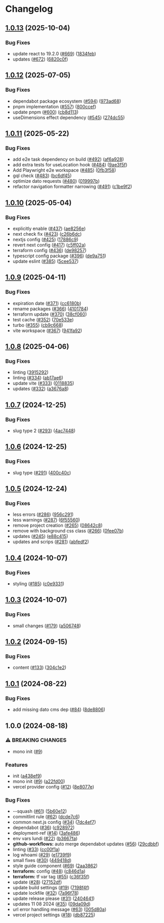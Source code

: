 # Changelog

## [1.0.13](https://github.com/thijsvandiessen/mono/compare/v1.0.12...v1.0.13) (2025-10-04)


### Bug Fixes

* update react to 19.2.0 ([#669](https://github.com/thijsvandiessen/mono/issues/669)) ([1834feb](https://github.com/thijsvandiessen/mono/commit/1834feb6b2538f3adde1516a8e3d949cb62af237))
* updates ([#672](https://github.com/thijsvandiessen/mono/issues/672)) ([6820c0f](https://github.com/thijsvandiessen/mono/commit/6820c0f0e47658d716be7dd378fb57fc8ccf43e1))

## [1.0.12](https://github.com/thijsvandiessen/mono/compare/v1.0.11...v1.0.12) (2025-07-05)


### Bug Fixes

* dependabot package ecosystem ([#594](https://github.com/thijsvandiessen/mono/issues/594)) ([973ad68](https://github.com/thijsvandiessen/mono/commit/973ad68baf2bf6e8c04e3d3450e4d10a9af30eee))
* pnpm implementation ([#557](https://github.com/thijsvandiessen/mono/issues/557)) ([800ccef](https://github.com/thijsvandiessen/mono/commit/800ccef5a68a9472951bda63a897b62226037865))
* update pnpm ([#600](https://github.com/thijsvandiessen/mono/issues/600)) ([cb8d113](https://github.com/thijsvandiessen/mono/commit/cb8d113cba90d72c83b2030501d37e118b80a08c))
* useDimensions effect dependency ([#545](https://github.com/thijsvandiessen/mono/issues/545)) ([274dc55](https://github.com/thijsvandiessen/mono/commit/274dc55ccdb649e3805fb3301a4c943e528f2199))

## [1.0.11](https://github.com/thijsvandiessen/mono/compare/v1.0.10...v1.0.11) (2025-05-22)


### Bug Fixes

* add e2e task dependency on build ([#492](https://github.com/thijsvandiessen/mono/issues/492)) ([af6a928](https://github.com/thijsvandiessen/mono/commit/af6a9283e9c62dd352c2a19aa79f94f5d12620e0))
* add extra tests for useLocation hook ([#484](https://github.com/thijsvandiessen/mono/issues/484)) ([9ae3f5f](https://github.com/thijsvandiessen/mono/commit/9ae3f5f01c6b9474da274099c8cbe91066364d49))
* Add Playwright e2e workspace ([#485](https://github.com/thijsvandiessen/mono/issues/485)) ([0fb3f58](https://github.com/thijsvandiessen/mono/commit/0fb3f586df83be2044ef5c963f55cf735c000b24))
* gql check ([#483](https://github.com/thijsvandiessen/mono/issues/483)) ([bc6df45](https://github.com/thijsvandiessen/mono/commit/bc6df455be6936106cff854eeea9af0779ddfddc))
* optimize dato requests ([#480](https://github.com/thijsvandiessen/mono/issues/480)) ([019997b](https://github.com/thijsvandiessen/mono/commit/019997b5121b64b9a2db126d7918cc122a93ce4b))
* refactor navigation formatter narrowing ([#491](https://github.com/thijsvandiessen/mono/issues/491)) ([c1be9f2](https://github.com/thijsvandiessen/mono/commit/c1be9f283c77766af21e92a329bff9b86bf6c6e1))

## [1.0.10](https://github.com/thijsvandiessen/mono/compare/v1.0.9...v1.0.10) (2025-05-04)


### Bug Fixes

* explicitly enable ([#437](https://github.com/thijsvandiessen/mono/issues/437)) ([ae8256e](https://github.com/thijsvandiessen/mono/commit/ae8256efb38289281b4a64d35a7e6eac66bd5893))
* next check fix ([#423](https://github.com/thijsvandiessen/mono/issues/423)) ([c26b6dc](https://github.com/thijsvandiessen/mono/commit/c26b6dca5ef5bc963ac66486e68cff7a62ab45f9))
* nextjs config ([#425](https://github.com/thijsvandiessen/mono/issues/425)) ([17886c9](https://github.com/thijsvandiessen/mono/commit/17886c91caac01eb97a7e9e24600be444fc0b63b))
* revert next config ([#417](https://github.com/thijsvandiessen/mono/issues/417)) ([c5ff02a](https://github.com/thijsvandiessen/mono/commit/c5ff02ad171a1a0c76abcfc067eae409e11e9ee7))
* terraform config ([#436](https://github.com/thijsvandiessen/mono/issues/436)) ([de98257](https://github.com/thijsvandiessen/mono/commit/de98257448c69ff9b3a418cb8613f2e61e72e66b))
* typescript config package ([#396](https://github.com/thijsvandiessen/mono/issues/396)) ([de9a751](https://github.com/thijsvandiessen/mono/commit/de9a751e20ff8a9311e247c5828269f9286c8ee1))
* update eslint ([#385](https://github.com/thijsvandiessen/mono/issues/385)) ([5cee537](https://github.com/thijsvandiessen/mono/commit/5cee53774c3c2d7783d8d7d1eb630c5e9868d4a7))

## [1.0.9](https://github.com/thijsvandiessen/mono/compare/v1.0.8...v1.0.9) (2025-04-11)


### Bug Fixes

* expiration date ([#371](https://github.com/thijsvandiessen/mono/issues/371)) ([cc6180b](https://github.com/thijsvandiessen/mono/commit/cc6180b0d7122be4c5197d790ee9a7281be35111))
* rename packages ([#366](https://github.com/thijsvandiessen/mono/issues/366)) ([4101784](https://github.com/thijsvandiessen/mono/commit/410178459dddd6c708b819cb7b2a1e4e36931242))
* terraform update ([#370](https://github.com/thijsvandiessen/mono/issues/370)) ([38cf060](https://github.com/thijsvandiessen/mono/commit/38cf06011c218b0df35ed991d6792eecabba8bae))
* test cache ([#352](https://github.com/thijsvandiessen/mono/issues/352)) ([70e533e](https://github.com/thijsvandiessen/mono/commit/70e533ef04be2c3bfa6e2ec5615afe9c29406598))
* turbo ([#355](https://github.com/thijsvandiessen/mono/issues/355)) ([cb9c668](https://github.com/thijsvandiessen/mono/commit/cb9c668095f078e4871d4a2d740bd3345c287801))
* vite workspace ([#367](https://github.com/thijsvandiessen/mono/issues/367)) ([941fa92](https://github.com/thijsvandiessen/mono/commit/941fa9258be7d8eea6778ba047f3e9cb4b28e764))

## [1.0.8](https://github.com/thijsvandiessen/mono/compare/v1.0.7...v1.0.8) (2025-04-06)


### Bug Fixes

* linting ([3915292](https://github.com/thijsvandiessen/mono/commit/39152921b9ae8874e57d6bc1eff642df0b1dcdc4))
* linting ([#334](https://github.com/thijsvandiessen/mono/issues/334)) ([ab17ae6](https://github.com/thijsvandiessen/mono/commit/ab17ae6540217268dfb7cd70580a87fe991baf67))
* update vite ([#333](https://github.com/thijsvandiessen/mono/issues/333)) ([0118835](https://github.com/thijsvandiessen/mono/commit/01188355de13a23961c22a9efce0c6199e67c759))
* updates ([#332](https://github.com/thijsvandiessen/mono/issues/332)) ([a3676a8](https://github.com/thijsvandiessen/mono/commit/a3676a8afae1743c4f9c84b05f2f930282e1fbd3))

## [1.0.7](https://github.com/thijsvandiessen/mono/compare/v1.0.6...v1.0.7) (2024-12-25)


### Bug Fixes

* slug type 2 ([#293](https://github.com/thijsvandiessen/mono/issues/293)) ([4ac7448](https://github.com/thijsvandiessen/mono/commit/4ac74485d4d46f627bc3f0d178ab1fdc6d64d7c1))

## [1.0.6](https://github.com/thijsvandiessen/mono/compare/v1.0.5...v1.0.6) (2024-12-25)


### Bug Fixes

* slug type ([#291](https://github.com/thijsvandiessen/mono/issues/291)) ([400c40c](https://github.com/thijsvandiessen/mono/commit/400c40c76c2e767e813c0d3b9ffc1c787d7aa9b6))

## [1.0.5](https://github.com/thijsvandiessen/mono/compare/v1.0.4...v1.0.5) (2024-12-24)


### Bug Fixes

* less errors ([#286](https://github.com/thijsvandiessen/mono/issues/286)) ([956c291](https://github.com/thijsvandiessen/mono/commit/956c291933334122e0217be5fb412e356374e00a))
* less warnings ([#287](https://github.com/thijsvandiessen/mono/issues/287)) ([6f55560](https://github.com/thijsvandiessen/mono/commit/6f555604aee90a7769f81d436d5de4c928e5edb1))
* remove project creation ([#265](https://github.com/thijsvandiessen/mono/issues/265)) ([08642c8](https://github.com/thijsvandiessen/mono/commit/08642c8020dae81857dac0fcd4a43f345a3a0ced))
* remove with background css class ([#266](https://github.com/thijsvandiessen/mono/issues/266)) ([0fee07b](https://github.com/thijsvandiessen/mono/commit/0fee07b099d4aa1a1008397db74cdda19e8ebd72))
* updates ([#245](https://github.com/thijsvandiessen/mono/issues/245)) ([e88c415](https://github.com/thijsvandiessen/mono/commit/e88c4159e7c00baf7a55b8554eef477dd8b5a3d7))
* updates and scrips ([#281](https://github.com/thijsvandiessen/mono/issues/281)) ([abfedf2](https://github.com/thijsvandiessen/mono/commit/abfedf20dae977d5023c5f8b7d6f18422db5077b))

## [1.0.4](https://github.com/thijsvandiessen/mono/compare/v1.0.3...v1.0.4) (2024-10-07)


### Bug Fixes

* styling ([#185](https://github.com/thijsvandiessen/mono/issues/185)) ([c0e9331](https://github.com/thijsvandiessen/mono/commit/c0e9331f48771e6b86ee5be7ecd55bcb8ae3b0c6))

## [1.0.3](https://github.com/thijsvandiessen/mono/compare/v1.0.2...v1.0.3) (2024-10-07)


### Bug Fixes

* small changes ([#179](https://github.com/thijsvandiessen/mono/issues/179)) ([a506748](https://github.com/thijsvandiessen/mono/commit/a5067484b220fc0335936c9c91c7e855a9c26525))

## [1.0.2](https://github.com/thijsvandiessen/mono/compare/v1.0.1...v1.0.2) (2024-09-15)


### Bug Fixes

* content ([#133](https://github.com/thijsvandiessen/mono/issues/133)) ([304c1e2](https://github.com/thijsvandiessen/mono/commit/304c1e2e2f10e283c5d236b838dbb6caec727a03))

## [1.0.1](https://github.com/thijsvandiessen/mono/compare/v1.0.0...v1.0.1) (2024-08-22)


### Bug Fixes

* add missing dato cms dep ([#84](https://github.com/thijsvandiessen/mono/issues/84)) ([8de8806](https://github.com/thijsvandiessen/mono/commit/8de88067573abd9f19a31754bddcb9215544bcd8))

## 1.0.0 (2024-08-18)


### ⚠ BREAKING CHANGES

* mono init ([#9](https://github.com/thijsvandiessen/mono/issues/9))

### Features

* init ([a438ef9](https://github.com/thijsvandiessen/mono/commit/a438ef9318e4b3c0560907e020494294720666a2))
* mono init ([#9](https://github.com/thijsvandiessen/mono/issues/9)) ([a22fd00](https://github.com/thijsvandiessen/mono/commit/a22fd00b8dd6dc5e802ec76bee211917eecec7b2))
* vercel provider config ([#12](https://github.com/thijsvandiessen/mono/issues/12)) ([8e8077e](https://github.com/thijsvandiessen/mono/commit/8e8077ec54ab658b5af01210ad3345eafed3d837))


### Bug Fixes

* --squash ([#61](https://github.com/thijsvandiessen/mono/issues/61)) ([5b60e12](https://github.com/thijsvandiessen/mono/commit/5b60e1270f6c8597dee96f12d4d1caf36e80b6b6))
* commitlint rule ([#62](https://github.com/thijsvandiessen/mono/issues/62)) ([dcde7c6](https://github.com/thijsvandiessen/mono/commit/dcde7c6f2e53af538e223d06de97979b347abac1))
* common next.js config ([#34](https://github.com/thijsvandiessen/mono/issues/34)) ([7dc4ef7](https://github.com/thijsvandiessen/mono/commit/7dc4ef7e4e445c11e613f41faf23baf295a6a571))
* dependabot ([#36](https://github.com/thijsvandiessen/mono/issues/36)) ([c928972](https://github.com/thijsvandiessen/mono/commit/c92897298ab059a4dfe2f2c727e811bd9fb919d7))
* deployment-ref ([#14](https://github.com/thijsvandiessen/mono/issues/14)) ([3afe486](https://github.com/thijsvandiessen/mono/commit/3afe486c2180c9fe7fce590695c15906fd19149c))
* env vars lundi ([#22](https://github.com/thijsvandiessen/mono/issues/22)) ([b3667fa](https://github.com/thijsvandiessen/mono/commit/b3667fa4abfc0c2d17695b038e6af04af64948d5))
* **github-workflows:** auto merge dependabot updates ([#56](https://github.com/thijsvandiessen/mono/issues/56)) ([29cdbbf](https://github.com/thijsvandiessen/mono/commit/29cdbbf3ba24793905e985c3dbee2af51510d49f))
* linting ([#33](https://github.com/thijsvandiessen/mono/issues/33)) ([cc00f1a](https://github.com/thijsvandiessen/mono/commit/cc00f1a94c8e5c91fb5794d160507f3e7fd4cae7))
* log whoami ([#29](https://github.com/thijsvandiessen/mono/issues/29)) ([e1739f9](https://github.com/thijsvandiessen/mono/commit/e1739f9496487d86388268cd808b827a0439d18f))
* small fixes ([#30](https://github.com/thijsvandiessen/mono/issues/30)) ([449418d](https://github.com/thijsvandiessen/mono/commit/449418d1f6fdfb99bf1dfdc096b67da36c306f33))
* style guide component ([#69](https://github.com/thijsvandiessen/mono/issues/69)) ([2aa3862](https://github.com/thijsvandiessen/mono/commit/2aa386205993ca460553bb630e1aa21bbdaf7a14))
* **terraform:** config ([#48](https://github.com/thijsvandiessen/mono/issues/48)) ([c846d1a](https://github.com/thijsvandiessen/mono/commit/c846d1a8e902561076950c2d37f17f4f9ae16b66))
* **terraform:** tf var tag ([#55](https://github.com/thijsvandiessen/mono/issues/55)) ([c36f35f](https://github.com/thijsvandiessen/mono/commit/c36f35fa34ec5bd684a593353372d2ffd3c600eb))
* update ([#28](https://github.com/thijsvandiessen/mono/issues/28)) ([27152df](https://github.com/thijsvandiessen/mono/commit/27152df1d56eb2d0fad7c8869b4eb16a65416ed0))
* update build settings ([#19](https://github.com/thijsvandiessen/mono/issues/19)) ([7198f4f](https://github.com/thijsvandiessen/mono/commit/7198f4f4f3a4a318bffb74a6e33317397234e01a))
* update lockfile ([#32](https://github.com/thijsvandiessen/mono/issues/32)) ([7a96f78](https://github.com/thijsvandiessen/mono/commit/7a96f780c869f1986a2eb5d22449696bb523389c))
* update release please ([#31](https://github.com/thijsvandiessen/mono/issues/31)) ([2404641](https://github.com/thijsvandiessen/mono/commit/2404641e46998c296545a95382f53ceeb5e52946))
* updates 11 08 2024 ([#35](https://github.com/thijsvandiessen/mono/issues/35)) ([09da09d](https://github.com/thijsvandiessen/mono/commit/09da09dd326c7bf309ade4381affd5347325640c))
* url error handling message ([#63](https://github.com/thijsvandiessen/mono/issues/63)) ([005d80a](https://github.com/thijsvandiessen/mono/commit/005d80ac28e79d4fa0d31635dff2d3a39321f4f9))
* vercel project settings ([#18](https://github.com/thijsvandiessen/mono/issues/18)) ([db87225](https://github.com/thijsvandiessen/mono/commit/db87225a38e9dfcb9fd0d71efc34dd61bfb29822))
